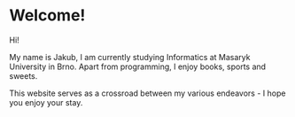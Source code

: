 # Welcome!

Hi! 

My name is Jakub, I am currently studying Informatics at Masaryk University in Brno. Apart from programming, I enjoy books, sports and sweets.

This website serves as a crossroad between my various endeavors - I hope you enjoy your stay.
